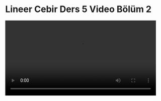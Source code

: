 # Lineer Cebir Ders 5 Video Bölüm 2

<video width="95%" controls>
    <source src="https://drive.google.com/uc?export=view&id=https://drive.google.com/file/d/1baCf-IUC18pVar5VSK75CwkDjoQ4ENGO/view?usp=sharing" type='video/mp4'>
</video>

